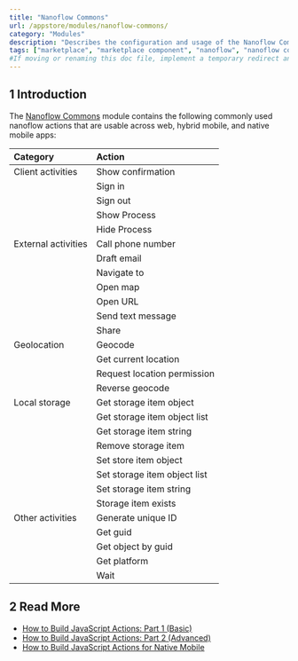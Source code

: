 ```yaml
---
title: "Nanoflow Commons"
url: /appstore/modules/nanoflow-commons/
category: "Modules"
description: "Describes the configuration and usage of the Nanoflow Commons module, which is available in the Mendix Marketplace."
tags: ["marketplace", "marketplace component", "nanoflow", "nanoflow commons", "platform support"]
#If moving or renaming this doc file, implement a temporary redirect and let the respective team know they should update the URL in the product. See Mapping to Products for more details. 
---
```


## 1 Introduction

The [Nanoflow Commons](https://marketplace.mendix.com/link/component/109515/) module contains the following commonly used nanoflow actions that are usable across web, hybrid mobile, and native mobile apps:

| Category            | Action                       |
| :------------------ | :--------------------------- |
| Client activities   | Show confirmation            |
|                     | Sign in                      |
|                     | Sign out                     |
|                     | Show Process                 |
|                     | Hide Process                 |
| External activities | Call phone number            |
|                     | Draft email                  |
|                     | Navigate to                  |
|                     | Open map                     |
|                     | Open URL                     |
|                     | Send text message            |
|                     | Share                        |
| Geolocation         | Geocode                      |
|                     | Get current location         |
|                     | Request location permission  |
|                     | Reverse geocode              |
| Local storage       | Get storage item object      |
|                     | Get storage item object list |
|                     | Get storage item string      |
|                     | Remove storage item          |
|                     | Set store item object        |
|                     | Set storage item object list |
|                     | Set storage item string      |
|                     | Storage item exists          |
| Other activities    | Generate unique ID           |
|                     | Get guid                     |
|                     | Get object by guid           |
|                     | Get platform                 |
|                     | Wait                         |

## 2 Read More

* [How to Build JavaScript Actions: Part 1 (Basic)](/howto/extensibility/write-javascript-actions/)
* [How to Build JavaScript Actions: Part 2 (Advanced)](/howto/extensibility/write-javascript-github/)
* [How to Build JavaScript Actions for Native Mobile](/howto/extensibility/create-native-javascript-action/)

